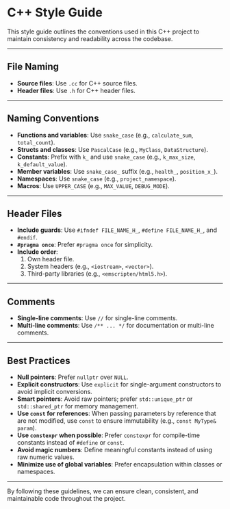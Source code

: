# C++ Style Guide

This style guide outlines the conventions used in this C++ project to maintain consistency and readability across the codebase.

---

## File Naming

- **Source files**: Use `.cc` for C++ source files.
- **Header files**: Use `.h` for C++ header files.

---

## Naming Conventions

- **Functions and variables**: Use `snake_case` (e.g., `calculate_sum`, `total_count`).
- **Structs and classes**: Use `PascalCase` (e.g., `MyClass`, `DataStructure`).
- **Constants**: Prefix with `k_` and use `snake_case` (e.g., `k_max_size`, `k_default_value`).
- **Member variables**: Use `snake_case_` suffix (e.g., `health_`, `position_x_`).
- **Namespaces**: Use `snake_case` (e.g., `project_namespace`).
- **Macros**: Use `UPPER_CASE` (e.g., `MAX_VALUE`, `DEBUG_MODE`).

---

## Header Files

- **Include guards**: Use `#ifndef FILE_NAME_H_`, `#define FILE_NAME_H_`, and `#endif`.
- **`#pragma once`**: Prefer `#pragma once` for simplicity.
- **Include order**:
  1. Own header file.
  2. System headers (e.g., `<iostream>`, `<vector>`).
  3. Third-party libraries (e.g., `<emscripten/html5.h>`).

---

## Comments

- **Single-line comments**: Use `//` for single-line comments.
- **Multi-line comments**: Use `/** ... */` for documentation or multi-line comments.

---

## Best Practices

- **Null pointers**: Prefer `nullptr` over `NULL`.
- **Explicit constructors**: Use `explicit` for single-argument constructors to avoid implicit conversions.
- **Smart pointers**: Avoid raw pointers; prefer `std::unique_ptr` or `std::shared_ptr` for memory management.
- **Use `const` for references**: When passing parameters by reference that are not modified, use `const` to ensure immutability (e.g., `const MyType& param`).
- **Use `constexpr` when possible**: Prefer `constexpr` for compile-time constants instead of `#define` or `const`.
- **Avoid magic numbers**: Define meaningful constants instead of using raw numeric values.
- **Minimize use of global variables**: Prefer encapsulation within classes or namespaces.

---

By following these guidelines, we can ensure clean, consistent, and maintainable code throughout the project.

